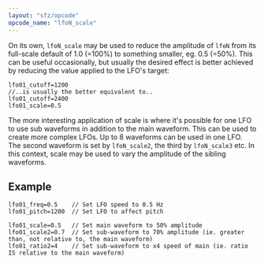 ```yaml
---
layout: "sfz/opcode"
opcode_name: "lfoN_scale"
---
```

On its own, `lfoN_scale` may be used to reduce the amplitude of `lfoN`
from its full-scale default of 1.0 (=100%) to something smaller, eg. 0.5 (=50%).
This can be useful occasionally, but usually the desired effect
is better achieved by reducing the value applied to the LFO's target:

```
lfo01_cutoff=1200
//..is usually the better equivalent to..
lfo01_cutoff=2400
lfo01_scale=0.5
```


The more interesting application of scale is where
it's possible for one LFO to use sub waveforms in addition to the main waveform.
This can be used to create more complex LFOs.
Up to 8 waveforms can be used in one LFO.
The second waveform is set by `lfoN_scale2`, the third by `lfoN_scale3` etc.
In this context, scale may be used to vary the amplitude of the sibling waveforms.

## Example

```
lfo01_freq=0.5    // Set LFO speed to 0.5 Hz
lfo01_pitch=1200  // Set LFO to affect pitch

lfo01_scale=0.5   // Set main waveform to 50% amplitude
lfo01_scale2=0.7  // Set sub-waveform to 70% amplitude (ie. greater than, not relative to, the main waveform)
lfo01_ratio2=4    // Set sub-waveform to x4 speed of main (ie. ratio IS relative to the main waveform)
```
